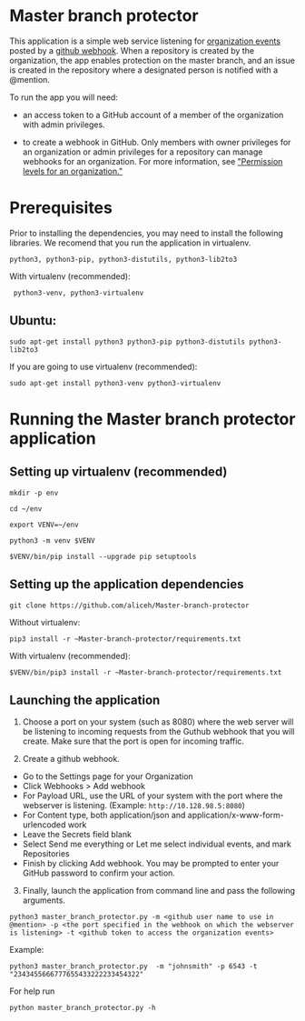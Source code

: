 # Master branch protector

This application is a simple web service listening for [organization events](https://developer.github.com/webhooks/#events) posted by a [github webhook](https://help.github.com/en/articles/about-webhooks). When a repository is created by the organization, the app enables protection on the master branch, and an issue is created in the repository where a designated person is notified with a @mention.

To run the app you will need:

*  an access token to a GitHub account of a member of the organization with admin privileges.

*  to create a webhook in GitHub. Only members with owner privileges for an organization or admin privileges for a repository can manage webhooks for an organization. For more information, see ["Permission levels for an organization."](https://help.github.com/en/articles/permission-levels-for-an-organization)

Prerequisites
================

Prior to installing the dependencies, you may need to install the following libraries. We recomend that you run the application in virtualenv.

```
python3, python3-pip, python3-distutils, python3-lib2to3
```

With virtualenv (recommended):

```
 python3-venv, python3-virtualenv 
````
Ubuntu:
------
```
sudo apt-get install python3 python3-pip python3-distutils python3-lib2to3
```    
If you are going to use virtualenv (recommended):
```    
sudo apt-get install python3-venv python3-virtualenv 
```
Running the Master branch protector application
===============================================



Setting up virtualenv (recommended)
---------------------
```
mkdir -p env

cd ~/env

export VENV=~/env

python3 -m venv $VENV

$VENV/bin/pip install --upgrade pip setuptools
```
Setting up the application dependencies
------------------------
```
git clone https://github.com/aliceh/Master-branch-protector
```
Without virtualenv:
```
pip3 install -r ~Master-branch-protector/requirements.txt 
````
With virtualenv (recommended):
```
$VENV/bin/pip3 install -r ~Master-branch-protector/requirements.txt 
```
Launching the application 
-------------------------

1. Choose a port on your system (such as 8080) where the web server will be listening to incoming requests from the Guthub webhook that you will create. Make sure that the port is open for incoming traffic.

2. Create a github webhook. 

* Go to the Settings page for your Organization
* Click Webhooks > Add webhook
* For Payload URL, use the URL of your system with the port where the webserver is listening. (Example: ```http://10.128.98.5:8080```)
* For Content type, both application/json and application/x-www-form-urlencoded work
* Leave the Secrets field blank
* Select Send me everything or Let me select individual events, and mark Repositories
* Finish by clicking Add webhook. You may be prompted to enter your GitHub password to confirm your action.

3. Finally, launch the application from command line and pass the following arguments.
```
python3 master_branch_protector.py -m <github user name to use in @mention> -p <the port specified in the webhook on which the webserver is listening> -t <github token to access the organization events> 
```
Example:
```
python3 master_branch_protector.py  -m "johnsmith" -p 6543 -t "2343455666777655433222233454322"
```
For help run 

```
python master_branch_protector.py -h
```

